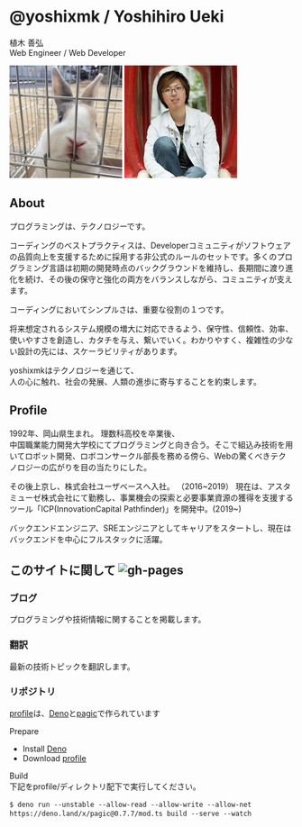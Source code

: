 # @yoshixmk / Yoshihiro Ueki
植木 善弘  
Web Engineer / Web Developer  

![Github icon](/static/images/usagi.jpg)
![Facebbok's face](/static/images/yoshixmk.jpg)  

## About
プログラミングは、テクノロジーです。  

コーディングのベストプラクティスは、Developerコミュニティがソフトウェアの品質向上を支援するために採用する非公式のルールのセットです。多くのプログラミング言語は初期の開発時点のバックグラウンドを維持し、長期間に渡り進化を続け、その後の保守と強化の両方をバランスしながら、コミュニティが支えます。  

コーディングにおいてシンプルさは、重要な役割の１つです。  

将来想定されるシステム規模の増大に対応できるよう、保守性、信頼性、効率、使いやすさを創造し、カタチを与え、繋いでいく。わかりやすく、複雑性の少ない設計の先には、スケーラビリティがあります。  

yoshixmkはテクノロジーを通じて、  
人の心に触れ、社会の発展、人類の進歩に寄与することを約束します。

## Profile
1992年、岡山県生まれ。
理数科高校を卒業後、  
中国職業能力開発大学校にてプログラミングと向き合う。そこで組込み技術を用いてロボット開発、ロボコンサークル部長を務める傍ら、Webの驚くべきテクノロジーの広がりを目の当たりにした。  

その後上京し、株式会社ユーザベースへ入社。  （2016~2019）
現在は、アスタミューゼ株式会社にて勤務し、事業機会の探索と必要事業資源の獲得を支援するツール「ICP(InnovationCapital Pathfinder)」を開発中。(2019~)  

バックエンドエンジニア、SREエンジニアとしてキャリアをスタートし、現在はバックエンドを中心にフルスタックに活躍。

## このサイトに関して ![gh-pages](https://github.com/yoshixmk/profile/workflows/gh-pages/badge.svg)

### ブログ
プログラミングや技術情報に関することを掲載します。

### 翻訳
最新の技術トピックを翻訳します。

### リポジトリ
[profile](https://github.com/yoshixmk/profile)は、[Deno](https://deno.land/)と[pagic](https://github.com/xcatliu/pagic)で作られています

 Prepare  
- Install [Deno](https://deno.land/)
- Download [profile](https://github.com/yoshixmk/profile)

Build  
下記をprofile/ディレクトリ配下で実行してください。
```Shell
$ deno run --unstable --allow-read --allow-write --allow-net https://deno.land/x/pagic@0.7.7/mod.ts build --serve --watch
```
